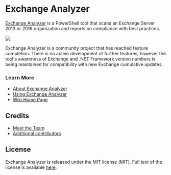 # Exchange Analyzer

[Exchange Analyzer](https://exchangeanalyzer.com) is a PowerShell tool that scans an Exchange Server 2013 or 2016 organization and reports on compliance with best practices.

![](https://exchangeanalyzer.com/wp-content/uploads/2016/03/exchange-analyzer-mockup.png)

Exchange Analyzer is a community project that has reached feature completion. There is no active development of further features, however the tool's awareness of Exchange and .NET Framework version numbers is being maintained for compatibility with new Exchange cumulative updates.

### Learn More

- [About Exchange Analyzer](https://exchangeanalyzer.com/about/)
- [Using Exchange Analyzer](https://github.com/ExchangeAnalyzer/ExchangeAnalyzer/wiki/Using-Exchange-Analyzer)
- [Wiki Home Page](https://github.com/ExchangeAnalyzer/ExchangeAnalyzer/wiki)

## Credits

- [Meet the Team](https://exchangeanalyzer.com/team)
- [Additional contributors](https://github.com/ExchangeAnalyzer/ExchangeAnalyzer/wiki/Contributors)

## License

Exchange Analyzer is released under the MIT license (MIT). Full text of the license is available [here](https://github.com/cunninghamp/ExchangeAnalyzer/blob/master/LICENSE).
